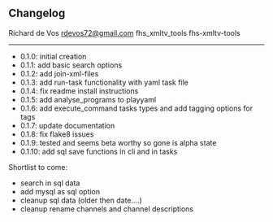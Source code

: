 ## Changelog

Richard de Vos <rdevos72@gmail.com>
fhs_xmltv_tools
fhs-xmltv-tools

--------------------------------------------------------------
- 0.1.0: initial creation
- 0.1.1: add basic search options
- 0.1.2: add join-xml-files
- 0.1.3: add run-task functionality with yaml task file
- 0.1.4: fix readme install instructions
- 0.1.5: add analyse_programs to playyaml
- 0.1.6: add execute_command tasks types and add tagging options for tags
- 0.1.7: update documentation
- 0.1.8: fix flake8 issues
- 0.1.9: tested and seems beta worthy so gone is alpha state
- 0.1.10: add sql save functions in cli and in tasks

Shortlist to come:
- search in sql data
- add mysql as sql option
- cleanup sql data (older then date....)
- cleanup rename channels and channel descriptions

